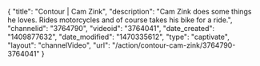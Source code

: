 {
    "title": "Contour | Cam Zink",
    "description": "Cam Zink does some things he loves. Rides motorcycles and of course takes his bike for a ride.",
    "channelid": "3764790",
    "videoid": "3764041",
    "date_created": "1409877632",
    "date_modified": "1470335612",
    "type": "captivate",
    "layout": "channelVideo",
    "url": "\/action\/contour-cam-zink\/3764790-3764041"
}